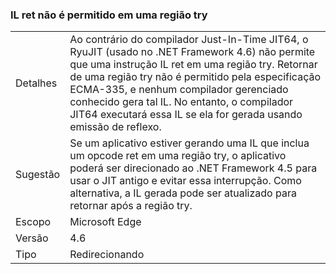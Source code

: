 ### <a name="il-ret-not-allowed-in-a-try-region"></a>IL ret não é permitido em uma região try

|   |   |
|---|---|
|Detalhes|Ao contrário do compilador Just-In-Time JIT64, o RyuJIT (usado no .NET Framework 4.6) não permite que uma instrução IL ret em uma região try. Retornar de uma região try não é permitido pela especificação ECMA-335, e nenhum compilador gerenciado conhecido gera tal IL. No entanto, o compilador JIT64 executará essa IL se ela for gerada usando emissão de reflexo.|
|Sugestão|Se um aplicativo estiver gerando uma IL que inclua um opcode ret em uma região try, o aplicativo poderá ser direcionado ao .NET Framework 4.5 para usar o JIT antigo e evitar essa interrupção. Como alternativa, a IL gerada pode ser atualizado para retornar após a região try.|
|Escopo|Microsoft Edge|
|Versão|4.6|
|Tipo|Redirecionando|

